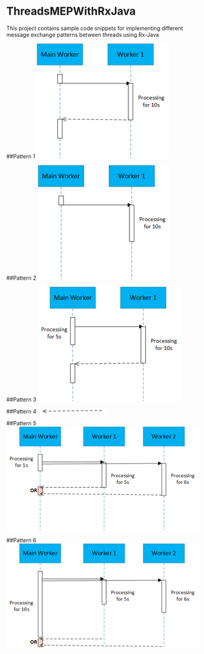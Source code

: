 # ThreadsMEPWithRxJava

This project contains sample code snippets for implementing different message exchange patterns between threads using Rx-Java

##Pattern 1
![alt tag](docs/pattern1.png)


##Pattern 2
![alt tag](docs/pattern2.png)


##Pattern 3
![alt tag](docs/pattern3.png)


##Pattern 4
![alt tag](docs/pattern4.png)


##Pattern 5
![alt tag](docs/pattern5.png)


##Pattern 6
![alt tag](docs/pattern6.png)
